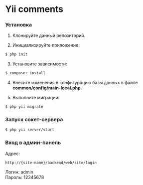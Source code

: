 # Yii comments

### Установка

1. Клонируйте данный репозиторий.

2. Инициализируйте приложение:
```sh
$ php init
```

3. Установите зависимости:
```sh
$ composer install
```

4. Внесите изменения в конфигурацию базы данных в файле **common/config/main-local.php**.

5. Выполните миграции:
```sh
$ php yii migrate
```

### Запуск сокет-сервера
```sh
$ php yii server/start
```

### Вход в админ-панель

Адрес:
```sh
http://{site-name}/backend/web/site/login
```

Логин: admin <br />
Пароль: 12345678